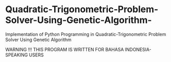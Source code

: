 # Quadratic-Trigonometric-Problem-Solver-Using-Genetic-Algorithm-
Implementation of Python Programming in Quadratic-Trigonometric Problem Solver Using Genetic Algorithm 

WARNING !!!
THIS PROGRAM IS WRITTEN FOR BAHASA INDONESIA-SPEAKING USERS
